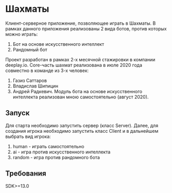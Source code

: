 # Шахматы

Клиент-серверное приложение, позволяющее играть в Шахматы. В рамках данного приложения реализованы 2 вида ботов, против которых можно играть:
  1. Бот на основе искусственного интеллект
  2. Рандомный бот

Проект разработан в рамках 2-х месячной стажировки в компании deeplay.io.
Сore-часть шахмат реализована в июле 2020 года совместно в команде из 3-х человек: 
  1. Газиз Саттаров 
  2. Владислав Шипицин 
  3. Андрей Радкевич.
Модуль бота на основе искусственного интеллекта реализован мною самостоятельно (август 2020). 

## Запуск

Для старта необходимо запустить сервер (класс Server). 
Далее, для создания игрока необходимо запустить класс Client и в дальнейшем выбрать вид игрока:
  1. human - играть самостоятельно
  2. ai - игра против искусственного интеллекта
  3. random - игра против рандомного бота

## Требования

SDK>=13.0
